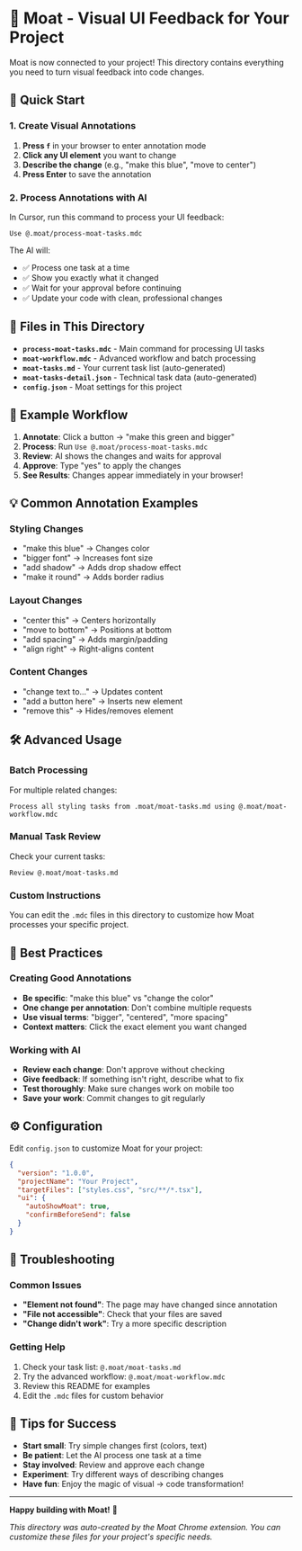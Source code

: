 # 🧭 Moat - Visual UI Feedback for Your Project

Moat is now connected to your project! This directory contains everything you need to turn visual feedback into code changes.

## 🚀 Quick Start

### 1. Create Visual Annotations
1. **Press `f`** in your browser to enter annotation mode
2. **Click any UI element** you want to change
3. **Describe the change** (e.g., "make this blue", "move to center")
4. **Press Enter** to save the annotation

### 2. Process Annotations with AI
In Cursor, run this command to process your UI feedback:
```
Use @.moat/process-moat-tasks.mdc
```

The AI will:
- ✅ Process one task at a time
- ✅ Show you exactly what it changed
- ✅ Wait for your approval before continuing
- ✅ Update your code with clean, professional changes

## 📁 Files in This Directory

- **`process-moat-tasks.mdc`** - Main command for processing UI tasks
- **`moat-workflow.mdc`** - Advanced workflow and batch processing  
- **`moat-tasks.md`** - Your current task list (auto-generated)
- **`moat-tasks-detail.json`** - Technical task data (auto-generated)
- **`config.json`** - Moat settings for this project

## 🎯 Example Workflow

1. **Annotate**: Click a button → "make this green and bigger"
2. **Process**: Run `Use @.moat/process-moat-tasks.mdc`
3. **Review**: AI shows the changes and waits for approval
4. **Approve**: Type "yes" to apply the changes
5. **See Results**: Changes appear immediately in your browser!

## 💡 Common Annotation Examples

### Styling Changes
- "make this blue" → Changes color
- "bigger font" → Increases font size  
- "add shadow" → Adds drop shadow effect
- "make it round" → Adds border radius

### Layout Changes
- "center this" → Centers horizontally
- "move to bottom" → Positions at bottom
- "add spacing" → Adds margin/padding
- "align right" → Right-aligns content

### Content Changes
- "change text to..." → Updates content
- "add a button here" → Inserts new element
- "remove this" → Hides/removes element

## 🛠 Advanced Usage

### Batch Processing
For multiple related changes:
```
Process all styling tasks from .moat/moat-tasks.md using @.moat/moat-workflow.mdc
```

### Manual Task Review
Check your current tasks:
```
Review @.moat/moat-tasks.md
```

### Custom Instructions
You can edit the `.mdc` files in this directory to customize how Moat processes your specific project.

## 🎨 Best Practices

### Creating Good Annotations
- **Be specific**: "make this blue" vs "change the color"
- **One change per annotation**: Don't combine multiple requests
- **Use visual terms**: "bigger", "centered", "more spacing"
- **Context matters**: Click the exact element you want changed

### Working with AI
- **Review each change**: Don't approve without checking
- **Give feedback**: If something isn't right, describe what to fix
- **Test thoroughly**: Make sure changes work on mobile too
- **Save your work**: Commit changes to git regularly

## ⚙️ Configuration

Edit `config.json` to customize Moat for your project:
```json
{
  "version": "1.0.0",
  "projectName": "Your Project",
  "targetFiles": ["styles.css", "src/**/*.tsx"],
  "ui": {
    "autoShowMoat": true,
    "confirmBeforeSend": false
  }
}
```

## 🐛 Troubleshooting

### Common Issues
- **"Element not found"**: The page may have changed since annotation
- **"File not accessible"**: Check that your files are saved
- **"Change didn't work"**: Try a more specific description

### Getting Help
1. Check your task list: `@.moat/moat-tasks.md`
2. Try the advanced workflow: `@.moat/moat-workflow.mdc`
3. Review this README for examples
4. Edit the `.mdc` files for custom behavior

## 🌟 Tips for Success

- **Start small**: Try simple changes first (colors, text)
- **Be patient**: Let the AI process one task at a time
- **Stay involved**: Review and approve each change
- **Experiment**: Try different ways of describing changes
- **Have fun**: Enjoy the magic of visual → code transformation!

---

**Happy building with Moat!** 🎯

*This directory was auto-created by the Moat Chrome extension. You can customize these files for your project's specific needs.* 